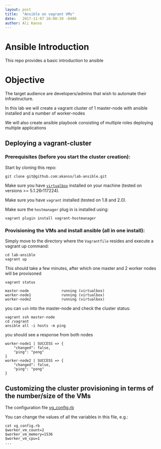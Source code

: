 ```yaml
---
layout: post
title:  "Ansible on vagrant VMs"
date:   2017-11-07 10:00:39 -0400
author: Ali Kanso
---
```


# Ansible Introduction

This repo provides a basic introduction to ansible

# Objective

The target audience are developers/admins that wish to automate their infrastructure.

In this lab we will create a vagrant cluster of 1 master-node with ansible installed and a number of worker-nodes

We will also create ansible playbook consisting of multiple roles deploying multiple applications

## Deploying a vagrant-cluster 
### Prerequisites (before you start the cluster creation):

Start by cloning this repo:

`git clone git@github.com:akanso/lab-ansible.git`

Make sure you have [`virtualbox`](https://www.virtualbox.org/wiki/Downloads) installed on your machine (tested on versions >= 5.1.26r117224).

Make sure you have `vagrant` installed (tested on 1.8 and 2.0).

Make sure the `hostmanager` plug in is installed using:

`vagrant plugin install vagrant-hostmanager`


### Provisioning the VMs and install ansible (all in one install):

Simply move to the directory where the `Vagrantfile` resides and execute a vagrant up command:

```shell
cd lab-ansible
vagrant up
```

This should take a few minutes, after which one master and 2 worker nodes will be provisoned

```shell
vagrant status

master-node               running (virtualbox)
worker-node1              running (virtualbox)
worker-node2              running (virtualbox)
```

you can `ssh` into the master-node and check the cluster status:

```shell
vagrant ssh master-node
cd /vagrant
ansible all -i hosts -m ping
```

you should see a response from both nodes

```shell
worker-node1 | SUCCESS => {
    "changed": false,
    "ping": "pong"
}
worker-node2 | SUCCESS => {
    "changed": false,
    "ping": "pong"
}
```

## Customizing the cluster provisioning in terms of the number/size of the VMs

The configuration file [vg_config.rb](https://github.com/akanso/lab-ansible/blob/master/vg_config.rb)

You can change the values of all the variables in this file, e.g.:

```shell
cat vg_config.rb
$worker_vm_count=2
$worker_vm_memory=1536
$worker_vm_cpu=1
...
```
